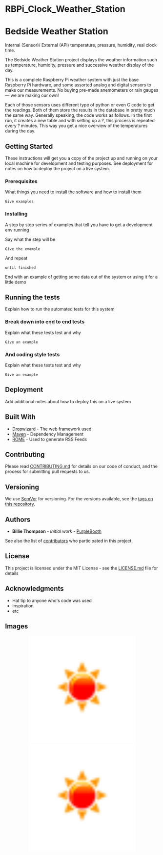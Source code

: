 # RBPi_Clock_Weather_Station

# Bedside Weather Station

Internal (Sensor)/ External (API) temperature, pressure, humidity, real clock time.

The Bedside Weather Station project displays the weather information such as temperature, humidity, pressure and successive weather display of the day.

This is a complete Raspberry Pi weather system with just the base Raspberry Pi hardware, and some assorted analog and digital sensors to make our measurements. No buying pre-made anemometers or rain gauges — we are making our own!

Each of those sensors uses different type of python or even C code to get the readings. Both of them store the results in the database in pretty much the same way. Generally speaking, the code works as follows. In the first run, it creates a new table and with setting up a ?, this process is repeated every ? minutes. This way you get a nice overview of the temperatures during the day.


## Getting Started

These instructions will get you a copy of the project up and running on your local machine for development and testing purposes. See deployment for notes on how to deploy the project on a live system.

### Prerequisites

What things you need to install the software and how to install them

```
Give examples
```

### Installing

A step by step series of examples that tell you have to get a development env running

Say what the step will be

```
Give the example
```

And repeat

```
until finished
```

End with an example of getting some data out of the system or using it for a little demo

## Running the tests

Explain how to run the automated tests for this system

### Break down into end to end tests

Explain what these tests test and why

```
Give an example
```

### And coding style tests

Explain what these tests test and why

```
Give an example
```

## Deployment

Add additional notes about how to deploy this on a live system

## Built With

* [Dropwizard](http://www.dropwizard.io/1.0.2/docs/) - The web framework used
* [Maven](https://maven.apache.org/) - Dependency Management
* [ROME](https://rometools.github.io/rome/) - Used to generate RSS Feeds

## Contributing

Please read [CONTRIBUTING.md](https://gist.github.com/PurpleBooth/b24679402957c63ec426) for details on our code of conduct, and the process for submitting pull requests to us.

## Versioning

We use [SemVer](http://semver.org/) for versioning. For the versions available, see the [tags on this repository](https://github.com/your/project/tags). 

## Authors

* **Billie Thompson** - *Initial work* - [PurpleBooth](https://github.com/PurpleBooth)

See also the list of [contributors](https://github.com/your/project/contributors) who participated in this project.

## License

This project is licensed under the MIT License - see the [LICENSE.md](LICENSE.md) file for details

## Acknowledgments

* Hat tip to anyone who's code was used
* Inspiration
* etc

## Images
<p align="center">
  <img src="https://github.com/JOguino/RBPi_Clock_Weather_Station/blob/master/icons/01d.png?raw=true" width="350"/>
  <img src="https://github.com/JOguino/RBPi_Clock_Weather_Station/blob/master/icons/01d.png?raw=true" width="350"/>
</p>
